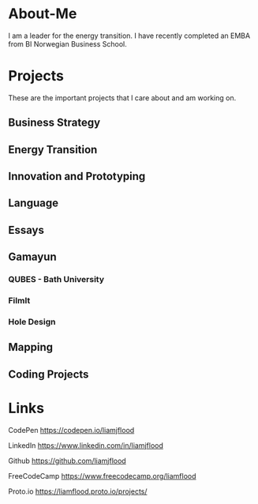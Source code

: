 # About-Me
I am a leader for the energy transition. I have recently completed an EMBA from BI Norwegian Business School.

# Projects
These are the important projects that I care about and am working on. 

## Business Strategy

## Energy Transition

## Innovation and Prototyping

## Language

## Essays

## Gamayun

### QUBES - Bath University

### FilmIt

### Hole Design


## Mapping


## Coding Projects


# Links

CodePen https://codepen.io/liamjflood

LinkedIn https://www.linkedin.com/in/liamjflood

Github https://github.com/liamjflood

FreeCodeCamp https://www.freecodecamp.org/liamflood

Proto.io https://liamflood.proto.io/projects/
